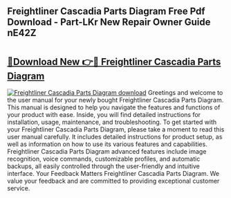 ## Freightliner Cascadia Parts Diagram Free Pdf Download - Part-LKr New Repair Owner Guide nE42Z

# <h2><a href="http://dflqty.blite.top/?on=Freightliner+Cascadia+Parts+Diagram">🔗Download New 👉🔴 Freightliner Cascadia Parts Diagram</a></h2>

[![Freightliner Cascadia Parts Diagram download](https://i.imgur.com/lujVjoI.png)](http://dflqty.blite.top/?on=Freightliner+Cascadia+Parts+Diagram)
Greetings and welcome to the user manual for your newly bought Freightliner Cascadia Parts Diagram. This manual is designed to help you navigate the features and functions of your product with ease. Inside, you will find detailed instructions for installation, usage, maintenance, and troubleshooting. To get started with your Freightliner Cascadia Parts Diagram, please take a moment to read this user manual carefully. It includes detailed instructions for product setup, as well as information on how to use its various features and capabilities. Freightliner Cascadia Parts Diagram advanced features include image recognition, voice commands, customizable profiles, and automatic backups, all easily controlled through the user-friendly and intuitive interface. Your Feedback Matters Freightliner Cascadia Parts Diagram. We value your feedback and are committed to providing exceptional customer service.
